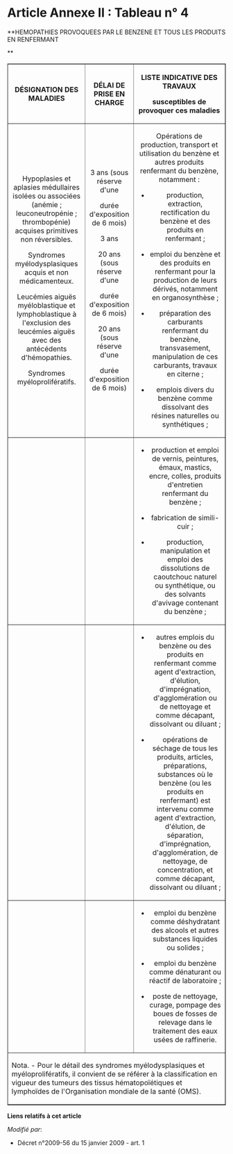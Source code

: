 # Article Annexe II : Tableau n° 4

**HEMOPATHIES PROVOQUEES PAR LE BENZENE ET TOUS LES PRODUITS EN RENFERMANT

**

<table border="1">
  <tbody>
    <tr>
      <th>

DÉSIGNATION DES MALADIES

</th>
      <th>

DÉLAI DE PRISE EN CHARGE

</th>
      <th>

LISTE INDICATIVE DES TRAVAUX

susceptibles de provoquer ces maladies

</th>
    </tr>
    <tr>
      <td align="center">

Hypoplasies et aplasies médullaires isolées ou associées (anémie ; leuconeutropénie ; thrombopénie) acquises primitives non
réversibles.

Syndromes myélodysplasiques acquis et non médicamenteux.

Leucémies aiguës myéloblastique et lymphoblastique à l'exclusion des leucémies aiguës avec des antécédents d'hémopathies.

Syndromes myéloprolifératifs.

</td>
      <td align="center">

3 ans (sous réserve d'une

durée d'exposition de 6 mois)

3 ans

20 ans (sous réserve d'une

durée d'exposition de 6 mois)

20 ans (sous réserve d'une

durée d'exposition de 6 mois)

</td>
      <td align="center">

Opérations de production, transport et utilisation du benzène et autres produits renfermant du benzène, notamment :

- production, extraction, rectification du benzène et des produits en renfermant ;

- emploi du benzène et des produits en renfermant pour la production de leurs dérivés, notamment en organosynthèse ;

- préparation des carburants renfermant du benzène, transvasement, manipulation de ces carburants, travaux en citerne ;

- emplois divers du benzène comme dissolvant des résines naturelles ou synthétiques ;

</td>
    </tr>
    <tr>
      <td align="center">

</td>
      <td align="center">

</td>
      <td align="center">

- production et emploi de vernis, peintures, émaux, mastics, encre, colles, produits d'entretien renfermant du benzène ;

- fabrication de simili-cuir ;

- production, manipulation et emploi des dissolutions de caoutchouc naturel ou synthétique, ou des solvants d'avivage
contenant du benzène ;

</td>
    </tr>
    <tr>
      <td align="center">

</td>
      <td align="center">

</td>
      <td align="center">

- autres emplois du benzène ou des produits en renfermant comme agent d'extraction, d'élution, d'imprégnation,
d'agglomération ou de nettoyage et comme décapant, dissolvant ou diluant ;

- opérations de séchage de tous les produits, articles, préparations, substances où le benzène (ou les produits en
renfermant) est intervenu comme agent d'extraction, d'élution, de séparation, d'imprégnation, d'agglomération, de nettoyage,
de concentration, et comme décapant, dissolvant ou diluant ;

</td>
    </tr>
    <tr>
      <td align="center">

</td>
      <td align="center">

</td>
      <td align="center">

- emploi du benzène comme déshydratant des alcools et autres substances liquides ou solides ;

- emploi du benzène comme dénaturant ou réactif de laboratoire ;

- poste de nettoyage, curage, pompage des boues de fosses de relevage dans le traitement des eaux usées de raffinerie. 

</td>
    </tr>
    <tr>
      <td colspan="3">

Nota. - Pour le détail des syndromes myélodysplasiques et myéloprolifératifs, il convient de se référer à la classification
en vigueur des tumeurs des tissus hématopoïétiques et lymphoïdes de l'Organisation mondiale de la santé (OMS).

</td>
    </tr>
  </tbody>
</table>

**Liens relatifs à cet article**

_Modifié par_:

  - Décret n°2009-56 du 15 janvier 2009 - art. 1
